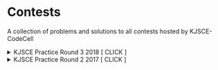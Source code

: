 # Contests

A collection of problems and solutions to all contests hosted by KJSCE-CodeCell

<details><summary>KJSCE Practice Round 3 2018 [ CLICK ] </summary>
<p>

- [KPR32018 Contest Link](https://www.codechef.com/KPR32018)

- Problems
  - [FIRST](./KPR32018/FIRST/PROBLEM.md) | [Setter Solution - Python](./KPR32018/FIRST/setter.py) | [Tester Soltion - C++](./KPR32018/FIRST/tester.cpp)
  - [DESORT](./KPR32018/DESORT/PROBLEM.md) | [Setter Solution - Python](./KPR32018/DESORT/setter.py) | [Tester Soltion - C++](./KPR32018/DESORT/tester.cpp)
  - [CLOCK](./KPR32018/CLOCK/PROBLEM.md) | [Setter Solution - Java](./KPR32018/CLOCK/setter.java) | [Tester Soltion - Python](./KPR32018/CLOCK/tester.py)
  - [MALICIOUS-MUSIC](./KPR32018/MALICIOUS-MUSIC/PROBLEM.md) | [Setter Solution - Python](./KPR32018/MALICIOUS-MUSIC/setter.py) | [Tester Soltion - C++](./KPR32018/MALICIOUS-MUSIC/tester.cpp)
  - [PHOTOGEN](./KPR32018/PHOTOGEN/PROBLEM.md) | [Setter Solution - Python](./KPR32018/PHOTOGEN/setter.py) | [Tester Soltion - C++](./KPR32018/PHOTOGEN/tester.cpp)

</p>
</details>

<details><summary>KJSCE Practice Round 2 2017 [ CLICK ] </summary>
<p>

- [KCPR2017 Contest Link](https://www.codechef.com/KCPR2017/)

* Problems
  - FIRST | [Tester Solution - Python] | [Setter Soltion - C++]
  - FIRST | [Tester Solution - Python] | [Setter Soltion - C++]
  - FIRST | [Tester Solution - Python] | [Setter Soltion - C++]
  - FIRST | [Tester Solution - Python] | [Setter Soltion - C++]
  - FIRST | [Tester Solution - Python] | [Setter Soltion - C++]

</p>
</details>
